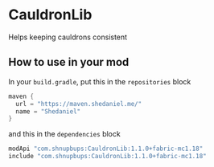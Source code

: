 # CauldronLib
Helps keeping cauldrons consistent

## How to use in your mod
In your `build.gradle`, put this in the `repositories` block
```groovy
maven {
  url = "https://maven.shedaniel.me/"
  name = "Shedaniel"
}
```
and this in the `dependencies` block
```groovy
modApi "com.shnupbups:CauldronLib:1.1.0+fabric-mc1.18"
include "com.shnupbups:CauldronLib:1.1.0+fabric-mc1.18"
```